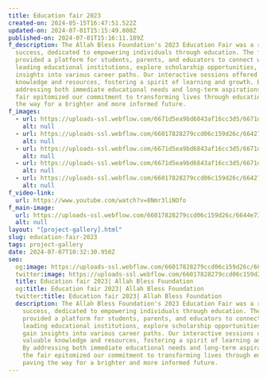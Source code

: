 ```yaml
---
title: Education fair 2023
created-on: 2024-05-15T16:47:51.522Z
updated-on: 2024-07-01T15:15:49.808Z
published-on: 2024-07-01T15:16:11.189Z
f_description: The Allah Bless Foundation's 2023 Education Fair was a remarkable
  success, dedicated to empowering individuals through education. The fair
  provided a platform for students, parents, and educators to connect with
  leading educational institutions, explore scholarship opportunities, and gain
  insights into various career paths. Our interactive sessions offered valuable
  knowledge and resources, fostering a spirit of learning and growth. By
  addressing both immediate educational needs and long-term aspirations, the
  fair epitomized our commitment to transforming lives through education, paving
  the way for a brighter and more informed future.
f_images:
  - url: https://uploads-ssl.webflow.com/6671d5ea9bd6843af16cc3d5/6671d5ea9bd6843af16cc42a_pexels-lagosfoodbank-9090746.jpg
    alt: null
  - url: https://uploads-ssl.webflow.com/66017828279ccd06c159d26c/66427794b6bb82ba236c4dc8_pexels-lagosfoodbank-8054617.jpg
    alt: null
  - url: https://uploads-ssl.webflow.com/6671d5ea9bd6843af16cc3d5/6671d5ea9bd6843af16cc40a_pexels-lagosfoodbank-9090745.jpg
    alt: null
  - url: https://uploads-ssl.webflow.com/6671d5ea9bd6843af16cc3d5/6671d5ea9bd6843af16cc3e2_pexels-shelaghmurphy-2883380.jpg
    alt: null
  - url: https://uploads-ssl.webflow.com/66017828279ccd06c159d26c/66427795cf60d19c72b19306_pexels-lagosfoodbank-9968380.jpg
    alt: null
f_video-link:
  url: https://www.youtube.com/watch?v=8Nmr3liNOfo
f_main-image:
  url: https://uploads-ssl.webflow.com/66017828279ccd06c159d26c/6644e73430d3eb7dd06b0b10_62041e6be41884b5d2cac767_our-results-image-charity-webflow-ecommerce-template-p-800.jpeg
  alt: null
layout: "[project-gallery].html"
slug: education-fair-2023
tags: project-gallery
date: 2024-07-07T10:32:30.950Z
seo:
  og:image: https://uploads-ssl.webflow.com/66017828279ccd06c159d26c/6644e73430d3eb7dd06b0b10_62041e6be41884b5d2cac767_our-results-image-charity-webflow-ecommerce-template-p-800.jpeg
  twitter:image: https://uploads-ssl.webflow.com/66017828279ccd06c159d26c/6644e73430d3eb7dd06b0b10_62041e6be41884b5d2cac767_our-results-image-charity-webflow-ecommerce-template-p-800.jpeg
  title: Education fair 2023| Allah Bless Foundation
  og:title: Education fair 2023| Allah Bless Foundation
  twitter:title: Education fair 2023| Allah Bless Foundation
  description: The Allah Bless Foundation's 2023 Education Fair was a remarkable
    success, dedicated to empowering individuals through education. The fair
    provided a platform for students, parents, and educators to connect with
    leading educational institutions, explore scholarship opportunities, and
    gain insights into various career paths. Our interactive sessions offered
    valuable knowledge and resources, fostering a spirit of learning and growth.
    By addressing both immediate educational needs and long-term aspirations,
    the fair epitomized our commitment to transforming lives through education,
    paving the way for a brighter and more informed future.
---
```

